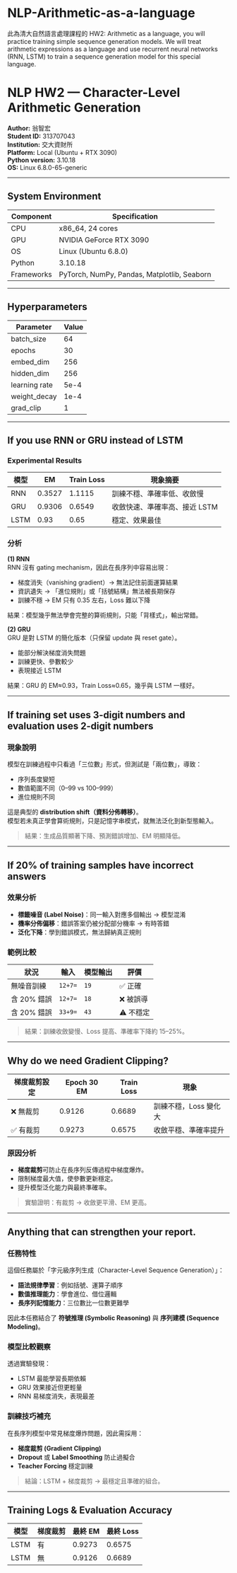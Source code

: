# NLP-Arithmetic-as-a-language
此為清大自然語言處理課程的 HW2: Arithmetic as a language, you will practice training simple sequence generation models. We will treat arithmetic expressions as a language and use recurrent neural networks (RNN, LSTM) to train a sequence generation model for this special language. 

# NLP HW2 — Character-Level Arithmetic Generation  
**Author:** 翁智宏  
**Student ID:** 313707043  
**Institution:** 交大資財所  
**Platform:** Local (Ubuntu + RTX 3090)  
**Python version:** 3.10.18  
**OS:** Linux 6.8.0-65-generic  

---

## System Environment  
| Component | Specification |
|------------|---------------|
| CPU | x86_64, 24 cores |
| GPU | NVIDIA GeForce RTX 3090 |
| OS | Linux (Ubuntu 6.8.0) |
| Python | 3.10.18 |
| Frameworks | PyTorch, NumPy, Pandas, Matplotlib, Seaborn |

---

## Hyperparameters 

| Parameter | Value |
|------------|--------|
| batch_size | 64 |
| epochs | 30 |
| embed_dim | 256 |
| hidden_dim | 256 |
| learning rate | 5e-4 |
| weight_decay | 1e-4 |
| grad_clip | 1 |

---

## If you use RNN or GRU instead of LSTM 

### Experimental Results

| 模型 | EM | Train Loss | 現象摘要 |
|------|----|-------------|-----------|
| RNN | 0.3527 | 1.1115 | 訓練不穩、準確率低、收斂慢 |
| GRU | 0.9306 | 0.6549 | 收斂快速、準確率高、接近 LSTM |
| LSTM | 0.93 | 0.65 | 穩定、效果最佳 |

### 分析  
**(1) RNN**  
RNN 沒有 gating mechanism，因此在長序列中容易出現：  
- 梯度消失（vanishing gradient）→ 無法記住前面運算結果  
- 資訊遺失 → 「進位規則」或「括號結構」無法被長期保存  
- 訓練不穩 → EM 只有 0.35 左右，Loss 難以下降  

結果：模型幾乎無法學會完整的算術規則，只能「背樣式」，輸出常錯。  

**(2) GRU**  
GRU 是對 LSTM 的簡化版本（只保留 update 與 reset gate）。  
- 能部分解決梯度消失問題  
- 訓練更快、參數較少  
- 表現接近 LSTM  

結果：GRU 的 EM≈0.93，Train Loss≈0.65，幾乎與 LSTM 一樣好。  

---

## If training set uses 3-digit numbers and evaluation uses 2-digit numbers 

### 現象說明
模型在訓練過程中只看過「三位數」形式，但測試是「兩位數」，導致：
- 序列長度變短  
- 數值範圍不同（0–99 vs 100–999）  
- 進位規則不同  

這是典型的 **distribution shift（資料分佈轉移）**。  
模型若未真正學會算術規則，只是記憶字串模式，就無法泛化到新型態輸入。  

> 結果：生成品質顯著下降、預測錯誤增加、EM 明顯降低。  

---

## If 20% of training samples have incorrect answers 

### 效果分析
- **標籤噪音 (Label Noise)**：同一輸入對應多個輸出 → 模型混淆  
- **機率分佈偏移**：錯誤答案仍被分配部分機率 → 有時答錯  
- **泛化下降**：學到錯誤模式，無法歸納真正規則  

### 範例比較

| 狀況 | 輸入 | 模型輸出 | 評價 |
|------|--------|------------|--------|
| 無噪音訓練 | `12+7=` | `19` | ✅ 正確 |
| 含 20% 錯誤 | `12+7=` | `18` | ❌ 被誤導 |
| 含 20% 錯誤 | `33+9=` | `43` | ⚠️ 不穩定 |

> 結果：訓練收斂變慢、Loss 提高、準確率下降約 15–25%。  

---

## Why do we need Gradient Clipping? 

| 梯度裁剪設定 | Epoch 30 EM | Train Loss | 現象 |
|---------------|-------------|-------------|--------|
| ❌ 無裁剪 | 0.9126 | 0.6689 | 訓練不穩，Loss 變化大 |
| ✅ 有裁剪 | 0.9273 | 0.6575 | 收斂平穩、準確率提升 |

### 原因分析
- **梯度裁剪**可防止在長序列反傳過程中梯度爆炸。  
- 限制梯度最大值，使參數更新穩定。  
- 提升模型泛化能力與最終準確率。  

> 實驗證明：有裁剪 → 收斂更平滑、EM 更高。

---

## Anything that can strengthen your report. 

### 任務特性
這個任務屬於「字元級序列生成（Character-Level Sequence Generation）」：
- **語法規律學習**：例如括號、運算子順序  
- **數值推理能力**：學會進位、借位邏輯  
- **長序列記憶能力**：三位數比一位數更難學  

因此本任務結合了 **符號推理 (Symbolic Reasoning)** 與 **序列建模 (Sequence Modeling)**。  

### 模型比較觀察
透過實驗發現：
- LSTM 最能學習長期依賴  
- GRU 效果接近但更輕量  
- RNN 易梯度消失，表現最差  

### 訓練技巧補充
在長序列模型中常見梯度爆炸問題，因此需採用：
- **梯度裁剪 (Gradient Clipping)**  
- **Dropout** 或 **Label Smoothing** 防止過擬合  
- **Teacher Forcing** 穩定訓練  

> 結論：LSTM + 梯度裁剪 → 最穩定且準確的組合。

---

## Training Logs & Evaluation Accuracy 

| 模型 | 梯度裁剪 | 最終 EM | 最終 Loss |
|------|------------|----------|------------|
| LSTM | 有 | 0.9273 | 0.6575 |
| LSTM | 無 | 0.9126 | 0.6689 |


